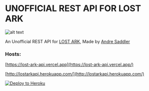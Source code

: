 #  UNOFFICIAL REST API FOR LOST ARK

![alt text](https://images.ctfassets.net/umhrp0op95v1/S3yKwaVAOi8Bgqg4n4scf/adae769671b271b88f97d31721432986/LA_LOGO.png)

An Unofficial REST API for [LOST ARK](https://www.playlostark.com/en-us/news), Made by [Andre Saddler](https://github.com/axsddlr)



### Hosts:
[https://lost-ark-api.vercel.app](https://lost-ark-api.vercel.app/)

[http://lostarkapi.herokuapp.com/](http://lostarkapi.herokuapp.com/)
<p><a href="https://heroku.com/deploy" rel="nofollow"><img src="https://camo.githubusercontent.com/c0824806f5221ebb7d25e559568582dd39dd1170/68747470733a2f2f7777772e6865726f6b7563646e2e636f6d2f6465706c6f792f627574746f6e2e706e67" alt="Deploy to Heroku" data-canonical-src="https://www.herokucdn.com/deploy/button.png" style="max-width:100%;"></a></p>

